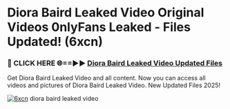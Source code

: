 # Diora Baird Leaked Video Original Videos 0nlyFans Leaked - Files Updated! (6xcn)

<h3>🔴 CLICK HERE 🌐==►► <a href="https://tinyurl.com/2wckxsce" rel="nofollow">Diora Baird Leaked Video Updated Files</a></h3>

Get Diora Baird Leaked Video and all content. Now you can access all videos and pictures of Diora Baird Leaked Video. New Updated Files 2025!

[![6xcn](https://i.imgur.com/AFduVYN.gif)](https://tinyurl.com/2wckxsce)
diora baird leaked video